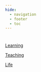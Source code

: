 ```yaml
---
hide:
  - navigation
  - footer
  - toc
---
```


<style>
  .md-tabs__list{
    display:none;
  }
</style>
# 

<!--

<div class="slider">
  <div class="container">
    <div class="slide x"></div>
    <div class="slide y"></div>
    <div class="slide z"></div>
  </div>
  <div class="shadow"></div>
</div>

-->




<!-- Swiper -->
<div class="swiper-container two">
	<div class="swiper-wrapper">
			<div class="swiper-slide">
					<div class="slider-image">
          <a href="./learning">
            <div class="image image1">
						  <p>Learning</p>
            </div>
          </a>
					</div>
			</div>
				<div class="swiper-slide">
					<div class="slider-image">
           <a href="./teaching">
             <div class="image image2">
           	 <p>Teaching</p>
            </div>
          <a>
					</div>
				</div>
				<div class="swiper-slide">
					<div class="slider-image">
          <a href="./life">
						<div class="image image3">
           	 <p>Life</p>
            </div>
            </a>
					</div>
				</div>

 </div>
</div>




